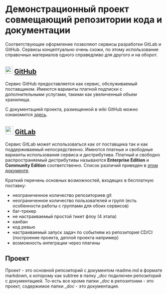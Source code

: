 # Демонстрационный проект совмещающий репозитории кода и документации

Соответствующее оформление позволяют сервисы разработки GitLab и GitHub. Сервисы концептуально очень схожи, по этому использование справочных материалов одного справедливо для другого и на оборот.

## <img src="https://gist.github.com/fluidicon.png" height="24"> [GitHub](https://github.com/)

Сервис GitHub предоставляется как сервис, обслуживаемый поставщиком. Имеются варианты платной подписки с дополнительными услугами, такими как увеличенный объем хранилища.

С документацией проекта, размещенной в wiki GitHub можно ознакомится [здесь](https://github.com/KPECTuK/demo-doc/wiki).

## <img src="https://docs.gitlab.com/assets/images/gitlab-logo.svg" height="26"> [GitLab](https://gitlab.com/)

<!-- ![GitHubLogo](https://docs.gitlab.com/assets/images/gitlab-logo.svg width="400" height="790"){:height="20px" width="20px"} -->

Сервис GitLab может использоваться как от поставщика так и как поддерживаемый непосредственно. Имеются платные и свободные варианты использования сервиса и дистрибутива. Платный и свободно распространяемый дистрибутивы называются __Enterprise Edition__ и __Community Edition__ соответственно. Список различий приведен в [этом документе](https://about.gitlab.com/pricing/self-managed/feature-comparison/).

Краткий перечень основных возможностей, входящих в бесплатную поставку:

- неограниченное количество репозиториев git
- неограниченное количество пользователей и групп (есть особенности работы с группами для обоих сервисов)
- баг-трекер
- не настраиваемый простой тикет флоу (4 этапа)
- канбан
- код ревью
- настраиваемый запуск задач по событиям из репозитория CD/CI (построение проекта, деплой проекта например) 
- возможность интеграции через плагины

## Проект

Проект - это основной репозиторий с документом readme.md в формате markdown, к которому как subtree в папку __doc_ подключен репозиторий с документацией. То-есть все кроме папки __doc_ в репозитоиии - это проект, содержимое папки __doc_ - это документация.
